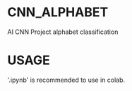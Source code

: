 # CNN_ALPHABET
AI CNN Project alphabet classification

# USAGE
'.ipynb' is recommended to use in colab.
